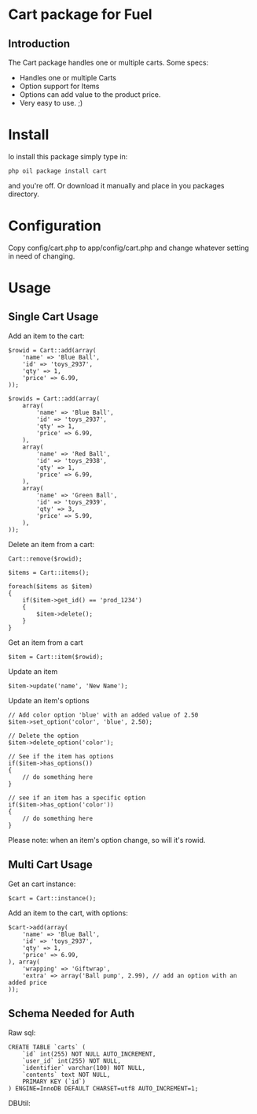 Cart package for Fuel
=====================

Introduction
------------

The Cart package handles one or multiple carts. Some specs:

+ Handles one or multiple Carts
+ Option support for Items
+ Options can add value to the product price.
+ Very easy to use. ;)

# Install

Io install this package simply type in:

	php oil package install cart
	
and you're off. Or download it manually and place in you packages directory.

# Configuration

Copy config/cart.php to app/config/cart.php and change whatever setting in need of changing.


# Usage

Single Cart Usage
-----------------

Add an item to the cart:

	$rowid = Cart::add(array(
		'name' => 'Blue Ball',
		'id' => 'toys_2937',
		'qty' => 1,
		'price' => 6.99,
	));
	
	$rowids = Cart::add(array(
		array(
			'name' => 'Blue Ball',
			'id' => 'toys_2937',
			'qty' => 1,
			'price' => 6.99,
		),
		array(
			'name' => 'Red Ball',
			'id' => 'toys_2938',
			'qty' => 1,
			'price' => 6.99,
		),
		array(
			'name' => 'Green Ball',
			'id' => 'toys_2939',
			'qty' => 3,
			'price' => 5.99,
		),
	));
	
Delete an item from a cart:

	Cart::remove($rowid);
	
	$items = Cart::items();
	
	foreach($items as $item)
	{
		if($item->get_id() == 'prod_1234')
		{
			$item->delete();
		}
	}
	
Get an item from a cart

	$item = Cart::item($rowid);
	
Update an item

	$item->update('name', 'New Name');
	
Update an item's options

	// Add color option 'blue' with an added value of 2.50
	$item->set_option('color', 'blue', 2.50);
	
	// Delete the option
	$item->delete_option('color');
	
	// See if the item has options
	if($item->has_options())
	{
		// do something here
	}
	
	// see if an item has a specific option
	if($item->has_option('color'))
	{
		// do something here
	}
	
Please note: when an item's option change, so will it's rowid.


Multi Cart Usage
----------------

Get an cart instance:

	$cart = Cart::instance();

Add an item to the cart, with options:

	$cart->add(array(
		'name' => 'Blue Ball',
		'id' => 'toys_2937',
		'qty' => 1,
		'price' => 6.99,
	), array(
		'wrapping' => 'Giftwrap',
		'extra' => array('Ball pump', 2.99), // add an option with an added price
	));
	
Schema Needed for Auth
----------------------

Raw sql:

	CREATE TABLE `carts` (
		`id` int(255) NOT NULL AUTO_INCREMENT,
		`user_id` int(255) NOT NULL,
		`identifier` varchar(100) NOT NULL,
		`contents` text NOT NULL,
		PRIMARY KEY (`id`)
	) ENGINE=InnoDB DEFAULT CHARSET=utf8 AUTO_INCREMENT=1;

DBUtil:



